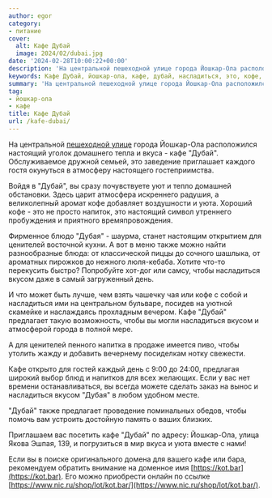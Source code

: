 ```yaml
---
author: egor
category:
- питание
cover:
  alt: Кафе Дубай
  image: 2024/02/dubai.jpg
date: '2024-02-28T10:00:22+00:00'
description: 'На центральной пешеходной улице города Йошкар-Ола расположился настоящий уголок домашнего тепла и вкуса - кафе "Дубай". Обслуживаемое дружной семьей,...'
keywords: Кафе Дубай, йошкар-ола, кафе, дубай, насладиться, это, кофе, вкусом, города, йошкар, ола, настоящий, вкуса, уюта, дубая, ценителей, также
summary: 'На центральной пешеходной улице города Йошкар-Ола расположился настоящий уголок домашнего тепла и вкуса - кафе "Дубай". Обслуживаемое дружной семьей,...'
tag:
- йошкар-ола
- кафе
title: Кафе Дубай
url: /kafe-dubai/
---
```


На центральной [пешеходной улице](/chavajna/) города Йошкар\-Ола расположился настоящий уголок домашнего тепла и вкуса \- кафе "Дубай". Обслуживаемое дружной семьей, это заведение приглашает каждого гостя окунуться в атмосферу настоящего гостеприимства.

Войдя в "Дубай", вы сразу почувствуете уют и тепло домашней обстановки. Здесь царит атмосфера искреннего радушия, а великолепный аромат кофе добавляет воздушности и уюта. Хороший кофе \- это не просто напиток, это настоящий символ утреннего пробуждения и приятного времяпровождения.

Фирменное блюдо "Дубая" \- шаурма, станет настоящим открытием для ценителей восточной кухни. А вот в меню также можно найти разнообразные блюда: от классической пиццы до сочного шашлыка, от ароматных пирожков до нежного люля-кебаба. Хотите что-то перекусить быстро? Попробуйте хот-дог или самсу, чтобы насладиться вкусом даже в самый загруженный день.

И что может быть лучше, чем взять чашечку чая или кофе с собой и насладиться ими на центральном бульваре, посидев на уютной скамейке и наслаждаясь прохладным вечером. Кафе "Дубай" предлагает такую возможность, чтобы вы могли насладиться вкусом и атмосферой города в полной мере.

А для ценителей пенного напитка в продаже имеется пиво, чтобы утолить жажду и добавить вечернему посиделкам нотку свежести.

Кафе открыто для гостей каждый день с 9:00 до 24:00, предлагая широкий выбор блюд и напитков для всех желающих. Если у вас нет времени останавливаться, вы всегда можете сделать заказ на вынос и насладиться вкусом "Дубая" в любом удобном месте.

"Дубай" также предлагает проведение поминальных обедов, чтобы помочь вам устроить достойную память о ваших близких.

Приглашаем вас посетить кафе "Дубай" по адресу: Йошкар-Ола, улица Якова Эшпая, 139, и погрузиться в мир вкуса и уюта вместе с нами!

Если вы в поиске оригинального домена для вашего кафе или бара, рекомендуем обратить внимание на доменное имя [https://kot.bar](https://kot.bar). Его можно приобрести онлайн по ссылке [https://www.nic.ru/shop/lot/kot.bar/](https://www.nic.ru/shop/lot/kot.bar/).